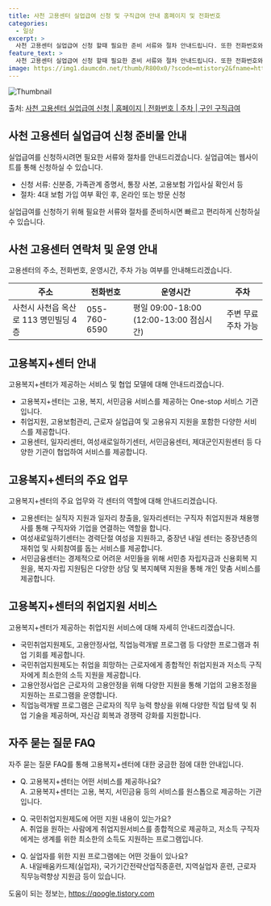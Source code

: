 ```yaml
---
title: 사천 고용센터 실업급여 신청 및 구직급여 안내 홈페이지 및 전화번호
categories:
  - 일상
excerpt: >
  사천 고용센터 실업급여 신청 할때 필요한 준비 서류와 절차 안내드립니다. 또한 전화번호와 점심시간은 언제인지, 주차는 가능한지 궁금한 내용을 안내 드리겠습니다. 실업급여의 경우 아래 홈페이지를 통해 신청하시면 됩니다. 사천 고용센터 실업급여 신청하기 👈 클릭 사천고용복지센터 주소전화번호 사천시 사천읍 옥산로 113 명민빌딩 4층055-760-6590 사천 고용센터 홈페이지 바로가기 👈 클릭 고용복지+센터의 협업 모델 국민들이 쉽고 편하게 필요한 서비스를 한 곳에서 One-stop으로 제공하는 고용복지+센터는 고용, 복지, 서민금융 서비스를 효율적으로 연결합니다. 고용복지+센터의 주요 업무 업무에는 취업지원과 고용보험관리가 포함되어 구직자와 구인업체에 전문적인 서비스를 제공합니다. 취업지원 고용보험관리 참..
feature_text: >
  사천 고용센터 실업급여 신청 할때 필요한 준비 서류와 절차 안내드립니다. 또한 전화번호와 점심시간은 언제인지, 주차는 가능한지 궁금한 내용을 안내 드리겠습니다. 실업급여의 경우 아래 홈페이지를 통해 신청하시면 됩니다. 사천 고용센터 실업급여 신청하기 👈 클릭 사천고용복지센터 주소전화번호 사천시 사천읍 옥산로 113 명민빌딩 4층055-760-6590 사천 고용센터 홈페이지 바로가기 👈 클릭 고용복지+센터의 협업 모델 국민들이 쉽고 편하게 필요한 서비스를 한 곳에서 One-stop으로 제공하는 고용복지+센터는 고용, 복지, 서민금융 서비스를 효율적으로 연결합니다. 고용복지+센터의 주요 업무 업무에는 취업지원과 고용보험관리가 포함되어 구직자와 구인업체에 전문적인 서비스를 제공합니다. 취업지원 고용보험관리 참..
image: https://img1.daumcdn.net/thumb/R800x0/?scode=mtistory2&fname=https%3A%2F%2Fblog.kakaocdn.net%2Fdn%2FsIbtj%2FbtsGKwxdHkw%2FC7iEKoz9ERy3409m6j38uK%2Fimg.png
---
```


![Thumbnail](https://img1.daumcdn.net/thumb/R800x0/?scode=mtistory2&fname=https%3A%2F%2Fblog.kakaocdn.net%2Fdn%2FsIbtj%2FbtsGKwxdHkw%2FC7iEKoz9ERy3409m6j38uK%2Fimg.png)

<p>출처: <a href="https://qoogle.tistory.com/4625" rel="dofollow">사천 고용센터 실업급여 신청 | 홈페이지 | 전화번호 | 주차 | 구인 구직급여</a> </p>

## 사천 고용센터 실업급여 신청 준비물 안내

실업급여를 신청하시려면 필요한 서류와 절차를 안내드리겠습니다. 실업급여는 웹사이트를 통해 신청하실 수 있습니다.

  * 신청 서류: 신분증, 가족관계 증명서, 통장 사본, 고용보험 가입사실 확인서 등
  * 절차: 4대 보험 가입 여부 확인 후, 온라인 또는 방문 신청

실업급여를 신청하기 위해 필요한 서류와 절차를 준비하시면 빠르고 편리하게 신청하실 수 있습니다.

## 사천 고용센터 연락처 및 운영 안내

고용센터의 주소, 전화번호, 운영시간, 주차 가능 여부를 안내해드리겠습니다.

**주소** | **전화번호** | **운영시간** | **주차**  
---|---|---|---  
사천시 사천읍 옥산로 113 명민빌딩 4층 | 055-760-6590 | 평일 09:00-18:00 (12:00-13:00 점심시간) | 주변 무료 주차 가능  
  
## 고용복지+센터 안내

고용복지+센터가 제공하는 서비스 및 협업 모델에 대해 안내드리겠습니다.

  * 고용복지+센터는 고용, 복지, 서민금융 서비스를 제공하는 One-stop 서비스 기관입니다.
  * 취업지원, 고용보험관리, 근로자 실업급여 및 고용유지 지원을 포함한 다양한 서비스를 제공합니다.
  * 고용센터, 일자리센터, 여성새로일하기센터, 서민금융센터, 제대군인지원센터 등 다양한 기관이 협업하여 서비스를 제공합니다.

## 고용복지+센터의 주요 업무

고용복지+센터의 주요 업무와 각 센터의 역할에 대해 안내드리겠습니다.

  * 고용센터는 실직자 지원과 일자리 창출을, 일자리센터는 구직자 취업지원과 채용행사를 통해 구직자와 기업을 연결하는 역할을 합니다.
  * 여성새로일하기센터는 경력단절 여성을 지원하고, 중장년 내일 센터는 중장년층의 재취업 및 사회참여를 돕는 서비스를 제공합니다.
  * 서민금융센터는 경제적으로 어려운 서민들을 위해 서민층 자립자금과 신용회복 지원을, 복지·자립 지원팀은 다양한 상담 및 복지혜택 지원을 통해 개인 맞춤 서비스를 제공합니다.

## 고용복지+센터의 취업지원 서비스

고용복지+센터가 제공하는 취업지원 서비스에 대해 자세히 안내드리겠습니다.

  * 국민취업지원제도, 고용안정사업, 직업능력개발 프로그램 등 다양한 프로그램과 취업 기회를 제공합니다.
  * 국민취업지원제도는 취업을 희망하는 근로자에게 종합적인 취업지원과 저소득 구직자에게 최소한의 소득 지원을 제공합니다.
  * 고용안정사업은 근로자의 고용안정을 위해 다양한 지원을 통해 기업의 고용조정을 지원하는 프로그램을 운영합니다.
  * 직업능력개발 프로그램은 근로자의 직무 능력 향상을 위해 다양한 직업 탐색 및 취업 기술을 제공하며, 자신감 회복과 경쟁력 강화를 지원합니다.

## 자주 묻는 질문 FAQ

자주 묻는 질문 FAQ를 통해 고용복지+센터에 대한 궁금한 점에 대한 안내입니다.

  * Q. 고용복지+센터는 어떤 서비스를 제공하나요?  
A. 고용복지+센터는 고용, 복지, 서민금융 등의 서비스를 원스톱으로 제공하는 기관입니다.

  * Q. 국민취업지원제도에 어떤 지원 내용이 있는가요?  
A. 취업을 원하는 사람에게 취업지원서비스를 종합적으로 제공하고, 저소득 구직자에게는 생계를 위한 최소한의 소득도 지원하는 프로그램입니다.

  * Q. 실업자를 위한 지원 프로그램에는 어떤 것들이 있나요?  
A. 내일배움카드제(실업자), 국가기간전략산업직종훈련, 지역실업자 훈련, 근로자 직무능력향상 지원금 등이 있습니다.



 

도움이 되는 정보는, <a href="https://qoogle.tistory.com" rel="dofollow">https://qoogle.tistory.com</a>


